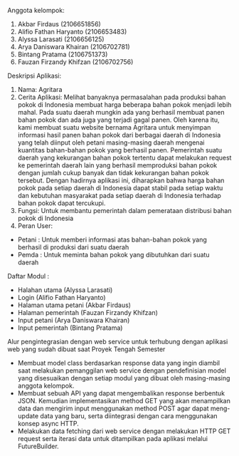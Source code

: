 Anggota kelompok:
1. Akbar Firdaus (2106651856)
2. Alifio Fathan Haryanto (2106653483)
3. Alyssa Larasati (2106656125)
4. Arya Daniswara Khairan (2106702781)
5. Bintang Pratama (2106751373)
6. Fauzan Firzandy Khifzan (2106702756)


Deskripsi Aplikasi: 
1. Nama: 
Agritara
2. Cerita Aplikasi: 
Melihat banyaknya permasalahan pada produksi bahan pokok di Indonesia membuat harga beberapa bahan pokok menjadi lebih mahal. Pada suatu daerah mungkin ada yang berhasil membuat panen bahan pokok dan ada juga yang terjadi gagal panen. Oleh karena itu, kami membuat suatu website bernama Agritara untuk menyimpan informasi hasil panen bahan pokok dari berbagai daerah di Indonesia yang telah diinput oleh petani masing-masing daerah mengenai kuantitas bahan-bahan pokok yang berhasil panen. Pemerintah suatu daerah yang kekurangan bahan pokok tertentu dapat melakukan request ke pemerintah daerah lain yang berhasil memproduksi bahan pokok dengan jumlah cukup banyak dan tidak kekurangan bahan pokok tersebut. Dengan hadirnya aplikasi ini, diharapkan bahwa harga bahan pokok pada setiap daerah di Indonesia dapat stabil pada setiap waktu dan kebutuhan masyarakat pada setiap daerah di Indonesia terhadap bahan pokok dapat tercukupi.
3. Fungsi: 
Untuk membantu pemerintah dalam pemerataan distribusi bahan pokok di Indonesia
4. Peran User: 
 - Petani : Untuk memberi informasi atas bahan-bahan pokok yang berhasil di produksi dari suatu daerah
 - Pemda : Untuk meminta bahan pokok yang dibutuhkan dari suatu daerah

Daftar Modul :
  - Halahan utama (Alyssa Larasati)
  - Login (Alifio Fathan Haryanto)
  - Halaman utama petani (Akbar Firdaus)
  - Halaman pemerintah (Fauzan Firzandy Khifzan)
  - Input petani (Arya Daniswara Khairan)
  - Input pemerintah (Bintang Pratama)
  
Alur pengintegrasian dengan web service untuk terhubung dengan aplikasi web yang sudah dibuat saat Proyek Tengah Semester
- Membuat model class berdasarkan response data yang ingin diambil saat melakukan pemanggilan web service dengan pendefinisian model yang disesuaikan dengan setiap modul yang dibuat oleh masing-masing anggota kelompok.
- Membuat sebuah API yang dapat mengembalikan response berbentuk JSON. Kemudian implementasikan method GET yang akan menampilkan data dan mengirim input menggunakan method POST agar dapat meng-update data yang baru, serta diintegrasi dengan cara menggunakan konsep async HTTP.
- Melakukan data fetching dari web service dengan melakukan HTTP GET request serta iterasi data untuk ditampilkan pada aplikasi melalui FutureBuilder. 

